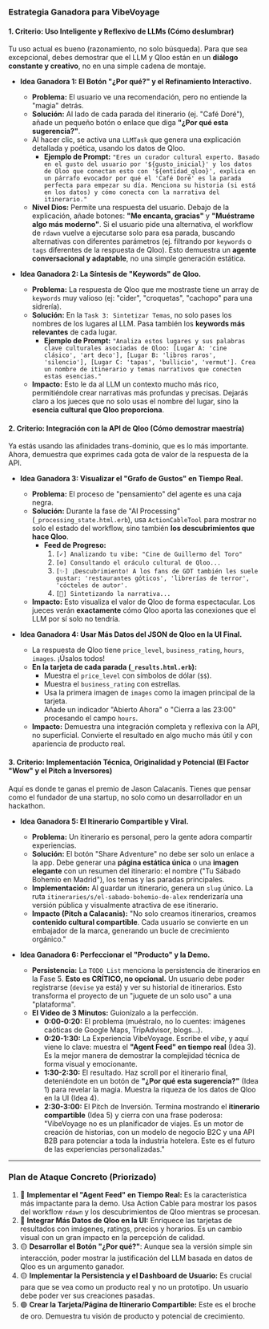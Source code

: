 ### **Estrategia Ganadora para VibeVoyage**

#### **1. Criterio: Uso Inteligente y Reflexivo de LLMs (Cómo deslumbrar)**

Tu uso actual es bueno (razonamiento, no solo búsqueda). Para que sea excepcional, debes demostrar que el LLM y Qloo están en un **diálogo constante y creativo**, no en una simple cadena de montaje.

*   **Idea Ganadora 1: El Botón "¿Por qué?" y el Refinamiento Interactivo.**
    *   **Problema:** El usuario ve una recomendación, pero no entiende la "magia" detrás.
    *   **Solución:** Al lado de cada parada del itinerario (ej. "Café Doré"), añade un pequeño botón o enlace que diga **"¿Por qué esta sugerencia?"**.
    *   Al hacer clic, se activa una `LLMTask` que genera una explicación detallada y poética, usando los datos de Qloo.
        *   **Ejemplo de Prompt:** `"Eres un curador cultural experto. Basado en el gusto del usuario por '${gusto_inicial}' y los datos de Qloo que conectan esto con '${entidad_qloo}', explica en un párrafo evocador por qué el 'Café Doré' es la parada perfecta para empezar su día. Menciona su historia (si está en los datos) y cómo conecta con la narrativa del itinerario."`
    *   **Nivel Dios:** Permite una respuesta del usuario. Debajo de la explicación, añade botones: **"Me encanta, gracias"** y **"Muéstrame algo más moderno"**. Si el usuario pide una alternativa, el workflow de `rdawn` vuelve a ejecutarse solo para esa parada, buscando alternativas con diferentes parámetros (ej. filtrando por `keywords` o `tags` diferentes de la respuesta de Qloo). Esto demuestra un **agente conversacional y adaptable**, no una simple generación estática.

*   **Idea Ganadora 2: La Síntesis de "Keywords" de Qloo.**
    *   **Problema:** La respuesta de Qloo que me mostraste tiene un array de `keywords` muy valioso (ej: "cider", "croquetas", "cachopo" para una sidrería).
    *   **Solución:** En la `Task 3: Sintetizar Temas`, no solo pases los nombres de los lugares al LLM. Pasa también los **keywords más relevantes** de cada lugar.
        *   **Ejemplo de Prompt:** `"Analiza estos lugares y sus palabras clave culturales asociadas de Qloo: [Lugar A: 'cine clásico', 'art deco'], [Lugar B: 'libros raros', 'silencio'], [Lugar C: 'tapas', 'bullicio', 'vermut']. Crea un nombre de itinerario y temas narrativos que conecten estas esencias."`
    *   **Impacto:** Esto le da al LLM un contexto mucho más rico, permitiéndole crear narrativas más profundas y precisas. Dejarás claro a los jueces que no solo usas el nombre del lugar, sino la **esencia cultural que Qloo proporciona**.

#### **2. Criterio: Integración con la API de Qloo (Cómo demostrar maestría)**

Ya estás usando las afinidades trans-dominio, que es lo más importante. Ahora, demuestra que exprimes cada gota de valor de la respuesta de la API.

*   **Idea Ganadora 3: Visualizar el "Grafo de Gustos" en Tiempo Real.**
    *   **Problema:** El proceso de "pensamiento" del agente es una caja negra.
    *   **Solución:** Durante la fase de "AI Processing" (`_processing_state.html.erb`), usa `ActionCableTool` para mostrar no solo el estado del workflow, sino también **los descubrimientos que hace Qloo**.
        *   **Feed de Progreso:**
            1.  `[✓] Analizando tu vibe: "Cine de Guillermo del Toro"`
            2.  `[⚙️] Consultando el oráculo cultural de Qloo...`
            3.  `[✨] ¡Descubrimiento! A los fans de GDT también les suele gustar: 'restaurantes góticos', 'librerías de terror', 'cócteles de autor'.`
            4.  `[🧠] Sintetizando la narrativa...`
    *   **Impacto:** Esto visualiza el valor de Qloo de forma espectacular. Los jueces verán **exactamente** cómo Qloo aporta las conexiones que el LLM por sí solo no tendría.

*   **Idea Ganadora 4: Usar Más Datos del JSON de Qloo en la UI Final.**
    *   La respuesta de Qloo tiene `price_level`, `business_rating`, `hours`, `images`. ¡Úsalos todos!
    *   **En la tarjeta de cada parada (`_results.html.erb`):**
        *   Muestra el `price_level` con símbolos de dólar (`$$`).
        *   Muestra el `business_rating` con estrellas.
        *   Usa la primera imagen de `images` como la imagen principal de la tarjeta.
        *   Añade un indicador "Abierto Ahora" o "Cierra a las 23:00" procesando el campo `hours`.
    *   **Impacto:** Demuestra una integración completa y reflexiva con la API, no superficial. Convierte el resultado en algo mucho más útil y con apariencia de producto real.

#### **3. Criterio: Implementación Técnica, Originalidad y Potencial (El Factor "Wow" y el Pitch a Inversores)**

Aquí es donde te ganas el premio de Jason Calacanis. Tienes que pensar como el fundador de una startup, no solo como un desarrollador en un hackathon.

*   **Idea Ganadora 5: El Itinerario Compartible y Viral.**
    *   **Problema:** Un itinerario es personal, pero la gente adora compartir experiencias.
    *   **Solución:** El botón "Share Adventure" no debe ser solo un enlace a la app. Debe generar una **página estática única** o una **imagen elegante** con un resumen del itinerario: el nombre ("Tu Sábado Bohemio en Madrid"), los temas y las paradas principales.
    *   **Implementación:** Al guardar un itinerario, genera un `slug` único. La ruta `itineraries/s/el-sabado-bohemio-de-alex` renderizaría una versión pública y visualmente atractiva de ese itinerario.
    *   **Impacto (Pitch a Calacanis):** "No solo creamos itinerarios, creamos **contenido cultural compartible**. Cada usuario se convierte en un embajador de la marca, generando un bucle de crecimiento orgánico."

*   **Idea Ganadora 6: Perfeccionar el "Producto" y la Demo.**
    *   **Persistencia:** La `TODO List` menciona la persistencia de itinerarios en la Fase 5. **Esto es CRÍTICO, no opcional.** Un usuario debe poder registrarse (`devise` ya está) y ver su historial de itinerarios. Esto transforma el proyecto de un "juguete de un solo uso" a una "plataforma".
    *   **El Video de 3 Minutos:** Guionízalo a la perfección.
        *   **0:00-0:20:** El problema (muéstralo, no lo cuentes: imágenes caóticas de Google Maps, TripAdvisor, blogs...).
        *   **0:20-1:30:** La Experiencia VibeVoyage. Escribe el *vibe*, y aquí viene lo clave: muestra el **"Agent Feed" en tiempo real** (Idea 3). Es la mejor manera de demostrar la complejidad técnica de forma visual y emocionante.
        *   **1:30-2:30:** El resultado. Haz scroll por el itinerario final, deteniéndote en un botón de **"¿Por qué esta sugerencia?"** (Idea 1) para revelar la magia. Muestra la riqueza de los datos de Qloo en la UI (Idea 4).
        *   **2:30-3:00:** El Pitch de Inversión. Termina mostrando el **itinerario compartible** (Idea 5) y cierra con una frase poderosa: "VibeVoyage no es un planificador de viajes. Es un motor de creación de historias, con un modelo de negocio B2C y una API B2B para potenciar a toda la industria hotelera. Este es el futuro de las experiencias personalizadas."

---

### **Plan de Ataque Concreto (Priorizado)**

1.  🔴 **Implementar el "Agent Feed" en Tiempo Real:** Es la característica más impactante para la demo. Usa Action Cable para mostrar los pasos del workflow `rdawn` y los descubrimientos de Qloo mientras se procesan.
2.  🔴 **Integrar Más Datos de Qloo en la UI:** Enriquece las tarjetas de resultados con imágenes, ratings, precios y horarios. Es un cambio visual con un gran impacto en la percepción de calidad.
3.  🟡 **Desarrollar el Botón "¿Por qué?"**: Aunque sea la versión simple sin interacción, poder mostrar la justificación del LLM basada en datos de Qloo es un argumento ganador.
4.  🟡 **Implementar la Persistencia y el Dashboard de Usuario:** Es crucial para que se vea como un producto real y no un prototipo. Un usuario debe poder ver sus creaciones pasadas.
5.  🟢 **Crear la Tarjeta/Página de Itinerario Compartible:** Este es el broche de oro. Demuestra tu visión de producto y potencial de crecimiento.

